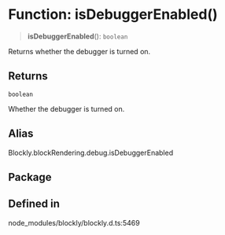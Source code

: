 # Function: isDebuggerEnabled()

> **isDebuggerEnabled**(): `boolean`

Returns whether the debugger is turned on.

## Returns

`boolean`

Whether the debugger is turned on.

## Alias

Blockly.blockRendering.debug.isDebuggerEnabled

## Package

## Defined in

node_modules/blockly/blockly.d.ts:5469
